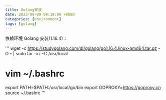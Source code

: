 ```yaml
---
title: Golang安装
date: 2023-09-09 09:19:09 +0800
categories: [environment]
tags: [golang]
---
```


依赖环境 Golang 安装(1.16.4)：

'''
wget -c https://studygolang.com/dl/golang/go1.16.4.linux-amd64.tar.gz -O - | sudo tar -xz -C /usr/local

# vim ~/.bashrc
export PATH=$PATH:/usr/local/go/bin
export GOPROXY=https://goproxy.cn
source ~/.bashrc
'''